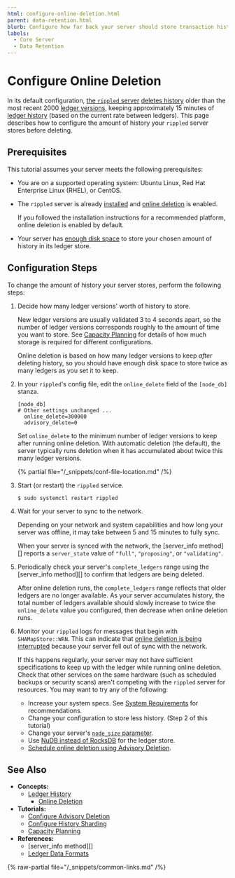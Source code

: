 ```yaml
---
html: configure-online-deletion.html
parent: data-retention.html
blurb: Configure how far back your server should store transaction history.
labels:
  - Core Server
  - Data Retention
---
```

# Configure Online Deletion

In its default configuration, [the `rippled` server](../../../concepts/networks-and-servers/index.md) [deletes history](online-deletion.md) older than the most recent 2000 [ledger versions](../../../concepts/ledgers/index.md), keeping approximately 15 minutes of [ledger history](../../../concepts/networks-and-servers/ledger-history.md) (based on the current rate between ledgers). This page describes how to configure the amount of history your `rippled` server stores before deleting.

## Prerequisites

This tutorial assumes your server meets the following prerequisites:

- You are on a supported operating system: Ubuntu Linux, Red Hat Enterprise Linux (RHEL), or CentOS.

- The `rippled` server is already [installed](../../installation/index.md) and [online deletion](online-deletion.md) is enabled.

    If you followed the installation instructions for a recommended platform, online deletion is enabled by default.

- Your server has [enough disk space](../../installation/capacity-planning.md#disk-space) to store your chosen amount of history in its ledger store.


## Configuration Steps

To change the amount of history your server stores, perform the following steps:

1. Decide how many ledger versions' worth of history to store.

    New ledger versions are usually validated 3 to 4 seconds apart, so the number of ledger versions corresponds roughly to the amount of time you want to store. See [Capacity Planning](../../installation/capacity-planning.md) for details of how much storage is required for different configurations.

    Online deletion is based on how many ledger versions to keep _after_ deleting history, so you should have enough disk space to store twice as many ledgers as you set it to keep.

0. In your `rippled`'s config file, edit the `online_delete` field of the `[node_db]` stanza.

    ```
    [node_db]
    # Other settings unchanged ...
      online_delete=300000
      advisory_delete=0
    ```

    Set `online_delete` to the minimum number of ledger versions to keep after running online deletion. With automatic deletion (the default), the server typically runs deletion when it has accumulated about twice this many ledger versions.

    {% partial file="/_snippets/conf-file-location.md" /%}

0. Start (or restart) the `rippled` service.

    ```
    $ sudo systemctl restart rippled
    ```

0. Wait for your server to sync to the network.

    Depending on your network and system capabilities and how long your server was offline, it may take between 5 and 15 minutes to fully sync.

    When your server is synced with the network, the [server_info method][] reports a `server_state` value of `"full"`, `"proposing"`, or `"validating"`.

0. Periodically check your server's `complete_ledgers` range using the [server_info method][] to confirm that ledgers are being deleted.

    After online deletion runs, the `complete_ledgers` range reflects that older ledgers are no longer available. As your server accumulates history, the total number of ledgers available should slowly increase to twice the `online_delete` value you configured, then decrease when online deletion runs.

0. Monitor your `rippled` logs for messages that begin with `SHAMapStore::WRN`. This can indicate that [online deletion is being interrupted](online-deletion.md#interrupting-online-deletion) because your server fell out of sync with the network.

    If this happens regularly, your server may not have sufficient specifications to keep up with the ledger while running online deletion. Check that other services on the same hardware (such as scheduled backups or security scans) aren't competing with the `rippled` server for resources. You may want to try any of the following:

    - Increase your system specs. See [System Requirements](../../installation/system-requirements.md) for recommendations.
    - Change your configuration to store less history. (Step 2 of this tutorial)
    - Change your server's [`node_size` parameter](../../installation/capacity-planning.md).
    - Use [NuDB instead of RocksDB](../../installation/capacity-planning.md) for the ledger store.
    - [Schedule online deletion using Advisory Deletion](configure-advisory-deletion.md).


## See Also

- **Concepts:**
    - [Ledger History](../../../concepts/networks-and-servers/ledger-history.md)
        - [Online Deletion](online-deletion.md)
- **Tutorials:**
    - [Configure Advisory Deletion](configure-advisory-deletion.md)
    - [Configure History Sharding](configure-history-sharding.md)
    - [Capacity Planning](../../installation/capacity-planning.md)
- **References:**
    - [server_info method][]
    - [Ledger Data Formats](../../../references/protocol/ledger-data/index.md)

{% raw-partial file="/_snippets/common-links.md" /%}
